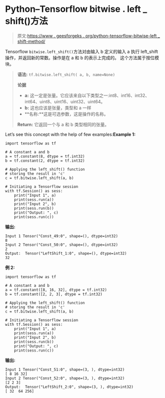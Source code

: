 # Python–Tensorflow bitwise . left _ shift()方法

> 原文:[https://www . geesforgeks . org/python-tensorflow-bitwise-left _ shift-method/](https://www.geeksforgeeks.org/python-tensorflow-bitwise-left_shift-method/)

Tensorflow `bitwise.left_shift()`方法对由输入 b 定义的输入 a 执行 left_shift 操作，并返回新的常数。操作是在 a 和 b 的表示上完成的。
这个方法属于按位模块。

> **语法:** `tf.bitwise.left_shift( a, b, name=None)`
> 
> **论据**
> 
> *   **a:** 这一定是张量。它应该来自以下类型之一:int8、int16、int32、int64、uint8、uint16、uint32、uint64。
> *   **b:** 这也应该是张量，类型和 a 一样
> *   **名称:**这是可选参数，这是操作的名称。
> 
> **Return:** 它返回一个与 a 和 b 类型相同的张量。

Let’s see this concept with the help of few examples:**Example 1:**

```
import tensorflow as tf 

# A constant a and b
a = tf.constant(8, dtype = tf.int32)
b = tf.constant(2, dtype = tf.int32)  

# Applying the left_shift() function 
# storing the result in 'c' 
c = tf.bitwise.left_shift(a, b) 

# Initiating a Tensorflow session 
with tf.Session() as sess:
    print("Input 1", a)
    print(sess.run(a))
    print("Input 2", b)
    print(sess.run(b))
    print("Output: ", c)
    print(sess.run(c))
```

**输出:**

```
Input 1 Tensor("Const_49:0", shape=(), dtype=int32)
8
Input 2 Tensor("Const_50:0", shape=(), dtype=int32)
2
Output:  Tensor("LeftShift_1:0", shape=(), dtype=int32)
32

```

**例 2:**

```
import tensorflow as tf 

# A constant a and b
a = tf.constant([8, 16, 32], dtype = tf.int32)
b = tf.constant([2, 2, 3], dtype = tf.int32)  

# Applying the left_shift() function 
# storing the result in 'c' 
c = tf.bitwise.left_shift(a, b) 

# Initiating a Tensorflow session 
with tf.Session() as sess:
    print("Input 1", a)
    print(sess.run(a))
    print("Input 2", b)
    print(sess.run(b))
    print("Output: ", c)
    print(sess.run(c))
```

**输出:**

```
Input 1 Tensor("Const_51:0", shape=(3, ), dtype=int32)
[ 8 16 32]
Input 2 Tensor("Const_52:0", shape=(3, ), dtype=int32)
[2 2 3]
Output:  Tensor("LeftShift_2:0", shape=(3, ), dtype=int32)
[ 32  64 256]

```